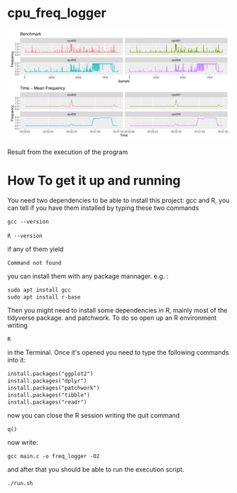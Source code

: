 # cpu_freq_logger



![Result from data using R.](./Example1/benchmark_real_vs_mean.png)

Result from the execution of the program



# How To get it up and running

You need two dependencies to be able to install this project: gcc and R, you can 
tell if you have them installed by typing these two commands

    gcc --version
    
    R --version

if any of them yield 
    
    Command not found

you can install them with any package mannager. e.g. :

    sudo apt install gcc
    sudo apt install r-base


Then you might need to install some dependencies in R, mainly most of the tidyverse package.
and patchwork. To do so open up an R environment writing 

    R

in the Terminal. Once it's opened you need to type the following commands into it:

    install.packages("ggplot2")
    install.packages("dplyr")
    install.packages("patchwork")
    install.packages("tibble")
    install.packages("readr")


now you can close the R session writing the quit command

    q()

now write:

    gcc main.c -o freq_logger -O2

and after that you should be able to run the execution script.

    ./run.sh




